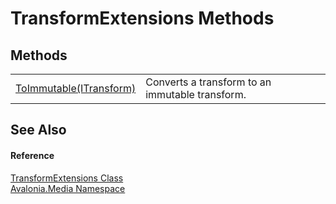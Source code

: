 # TransformExtensions Methods




## Methods
<table>
<tr>
<td><a href="M_Avalonia_Media_TransformExtensions_ToImmutable">ToImmutable(ITransform)</a></td>
<td>Converts a transform to an immutable transform.</td>
</tr>
</table>

## See Also


#### Reference
<a href="T_Avalonia_Media_TransformExtensions">TransformExtensions Class</a>  
<a href="N_Avalonia_Media">Avalonia.Media Namespace</a>  

